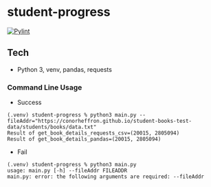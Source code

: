 # student-progress

[![Pylint](https://github.com/conorheffron/student-progress/actions/workflows/pylint.yml/badge.svg)](https://github.com/conorheffron/student-progress/actions/workflows/pylint.yml)

## Tech
 - Python 3, venv, pandas, requests

### Command Line Usage
 - Success
```shell
(.venv) student-progress % python3 main.py --fileAddr="https://conorheffron.github.io/student-books-test-data/students/books/data.txt"
Result of get_book_details_requests_csv=(20015, 2805094)
Result of get_book_details_pandas=(20015, 2805094)
```
 - Fail
```shell
(.venv) student-progress % python3 main.py 
usage: main.py [-h] --fileAddr FILEADDR
main.py: error: the following arguments are required: --fileAddr
```
